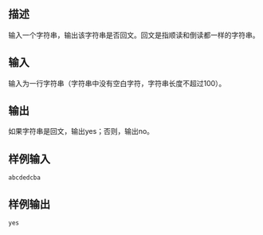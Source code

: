 ## 描述


输入一个字符串，输出该字符串是否回文。回文是指顺读和倒读都一样的字符串。

## 输入


输入为一行字符串（字符串中没有空白字符，字符串长度不超过100）。

## 输出


如果字符串是回文，输出yes；否则，输出no。

## 样例输入


```
abcdedcba
```


## 样例输出


```
yes
```



